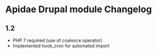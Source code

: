 Apidae Drupal module Changelog
==============================

## 1.2
* PHP 7 required (use of coalesce operator)
* Implemented hook_cron for automated import

 
